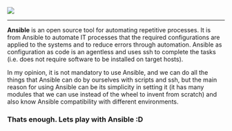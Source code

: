 <img src=https://camo.githubusercontent.com/0f06f5f2c49a6bc37d7baa8d5fc89130b2c5aaadc3e4c5dffdd7c133fa441ed3/68747470733a2f2f63646e2e66726565626965737570706c792e636f6d2f6c6f676f732f6c617267652f32782f616e7369626c652d6c6f676f2d706e672d7472616e73706172656e742e706e67>

<hr>

**Ansible** is an open source tool for automating repetitive processes. It is from Ansible to automate IT processes that the required configurations are applied to the systems and to reduce errors through automation.
Ansible as configuration as code is an agentless and uses ssh to complete the tasks (i.e. does not require software to be installed on target hosts).

In my opinion, it is not mandatory to use Ansible, and we can do all the things that Ansible can do by ourselves with scripts and ssh, but the main reason for using Ansible can be its simplicity in setting it (it has many modules that we can use instead of the wheel to invent from scratch) and also know Ansible compatibility with different environments.

### Thats enough. Lets play with Ansible :D
